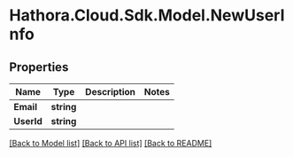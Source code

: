 # Hathora.Cloud.Sdk.Model.NewUserInfo

## Properties

Name | Type | Description | Notes
------------ | ------------- | ------------- | -------------
**Email** | **string** |  | 
**UserId** | **string** |  | 

[[Back to Model list]](../README.md#documentation-for-models) [[Back to API list]](../README.md#documentation-for-api-endpoints) [[Back to README]](../README.md)


